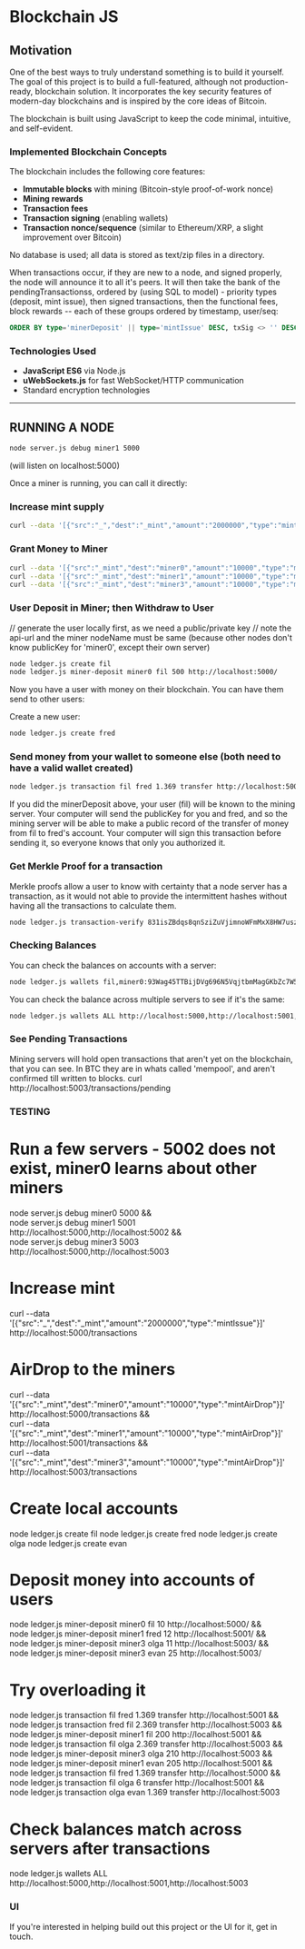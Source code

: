 # Blockchain JS

## Motivation
One of the best ways to truly understand something is to build it yourself. The goal of this project is to build a full-featured, although not production-ready, blockchain solution. It incorporates the key security features of modern-day blockchains and is inspired by the core ideas of Bitcoin.

The blockchain is built using JavaScript to keep the code minimal, intuitive, and self-evident.

### Implemented Blockchain Concepts
The blockchain includes the following core features:
- **Immutable blocks** with mining (Bitcoin-style proof-of-work nonce)
- **Mining rewards**
- **Transaction fees**
- **Transaction signing** (enabling wallets)
- **Transaction nonce/sequence** (similar to Ethereum/XRP, a slight improvement over Bitcoin)

No database is used; all data is stored as text/zip files in a directory.

When transactions occur, if they are new to a node, and signed properly, the node will announce it to all it's peers. It will then take the bank of the pendingTransactionss, ordered by (using SQL to model) - priority types (deposit, mint issue), then signed transactions, then the functional fees, block rewards -- each of these groups ordered by timestamp, user/seq:
```sql
ORDER BY type='minerDeposit' || type='mintIssue' DESC, txSig <> '' DESC, timestamp ASC, src ASC, seq ASC  LIMIT 10
```

### Technologies Used
- **JavaScript ES6** via Node.js
- **uWebSockets.js** for fast WebSocket/HTTP communication
- Standard encryption technologies

---

## RUNNING A NODE
```bash
node server.js debug miner1 5000
```
(will listen on localhost:5000)


Once a miner is running, you can call it directly:

### Increase mint supply
```bash
curl --data '[{"src":"_","dest":"_mint","amount":"2000000","type":"mintIssue"}]' http://localhost:5000/transactions
```

### Grant Money to Miner
```bash
curl --data '[{"src":"_mint","dest":"miner0","amount":"10000","type":"mintAirDrop"}]' http://localhost:5000/transactions && \
curl --data '[{"src":"_mint","dest":"miner1","amount":"10000","type":"mintAirDrop"}]' http://localhost:5001/transactions && \
curl --data '[{"src":"_mint","dest":"miner3","amount":"10000","type":"mintAirDrop"}]' http://localhost:5003/transactions
```

### User Deposit in Miner; then Withdraw to User
// generate the user locally first, as we need a public/private key
// note the api-url and the miner nodeName must be same (because other nodes don't know publicKey for 'miner0', except their own server)
```bash
node ledger.js create fil
node ledger.js miner-deposit miner0 fil 500 http://localhost:5000/
```

Now you have a user with money on their blockchain. You can have them send to other users:

Create a new user:
```bash
node ledger.js create fred
```

### Send money from your wallet to someone else (both need to have a valid wallet created)
```bash
node ledger.js transaction fil fred 1.369 transfer http://localhost:5000
```

If you did the minerDeposit above, your user (fil) will be known to the mining server. Your computer will send the publicKey for you and fred, and so the mining server will be able to make a public record of the transfer of money from fil to fred's account. Your computer will sign this transaction before sending it, so everyone knows that only you authorized it.


### Get Merkle Proof for a transaction
Merkle proofs allow a user to know with certainty that a node server has a transaction, as it would not able to provide the intermittent hashes without having all the transactions to calculate them. 

```bash
node ledger.js transaction-verify 831isZBdqs8qnSziZuVjimnoWFmMxX8HW7uszFfoUd24,6Knq7UoWrKxGcvoVmRy15E8iXCmCmTjDrmZTLb8dG8bX http://localhost:5000
```

### Checking Balances
You can check the balances on accounts with a server:
```bash
node ledger.js wallets fil,miner0:93Wag45TTBijDVg696N5VqjtbmMagGKbZc7W5kLoty8xZ http://localhost:5000
```

You can check the balance across multiple servers to see if it's the same:
```bash
node ledger.js wallets ALL http://localhost:5000,http://localhost:5001,http://localhost:5003
```

### See Pending Transactions
Mining servers will hold open transactions that aren't yet on the blockchain, that you can see. In BTC they are in whats called 'mempool', and 
aren't confirmed till written to blocks.
curl http://localhost:5003/transactions/pending


### TESTING ###
# Run a few servers - 5002 does not exist, miner0 learns about other miners
node server.js debug miner0 5000 && \
node server.js debug miner1 5001 http://localhost:5000,http://localhost:5002 && \
node server.js debug miner3 5003 http://localhost:5000,http://localhost:5003

# Increase mint
curl --data '[{"src":"_","dest":"_mint","amount":"2000000","type":"mintIssue"}]' http://localhost:5000/transactions

# AirDrop to the miners
curl --data '[{"src":"_mint","dest":"miner0","amount":"10000","type":"mintAirDrop"}]' http://localhost:5000/transactions && \
curl --data '[{"src":"_mint","dest":"miner1","amount":"10000","type":"mintAirDrop"}]' http://localhost:5001/transactions && \
curl --data '[{"src":"_mint","dest":"miner3","amount":"10000","type":"mintAirDrop"}]' http://localhost:5003/transactions

# Create local accounts
node ledger.js create fil
node ledger.js create fred
node ledger.js create olga
node ledger.js create evan

# Deposit money into accounts of users
node ledger.js miner-deposit miner0 fil 10 http://localhost:5000/ && \
node ledger.js miner-deposit miner1 fred 12 http://localhost:5001/ && \
node ledger.js miner-deposit miner3 olga 11 http://localhost:5003/ && \
node ledger.js miner-deposit miner3 evan 25 http://localhost:5003/ 

# Try overloading it
node ledger.js transaction fil fred 1.369 transfer http://localhost:5001 && \
node ledger.js transaction fred fil 2.369 transfer http://localhost:5003 && \
node ledger.js miner-deposit miner1 fil 200 http://localhost:5001 && \
node ledger.js transaction fil olga 2.369 transfer http://localhost:5003 && \
node ledger.js miner-deposit miner3 olga 210 http://localhost:5003 && \
node ledger.js miner-deposit miner1 evan 205 http://localhost:5001 && \
node ledger.js transaction fil fred 1.369 transfer http://localhost:5000 && \
node ledger.js transaction fil olga 6 transfer http://localhost:5001 && \
node ledger.js transaction olga evan 1.369 transfer http://localhost:5003

# Check balances match across servers after transactions
node ledger.js wallets ALL http://localhost:5000,http://localhost:5001,http://localhost:5003

### UI
If you're interested in helping build out this project or the UI for it, get in touch. 
